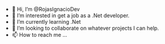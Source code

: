 - 👋 Hi, I’m @RojasIgnacioDev
- 👀 I’m interested in get a job as a .Net developer.
- 🌱 I’m currently learning .Net
- 💞️ I’m looking to collaborate on whatever projects I can help.
- 📫 How to reach me ...

<!---
RojasIgnacioDev/RojasIgnacioDev is a ✨ special ✨ repository because its `README.md` (this file) appears on your GitHub profile.
You can click the Preview link to take a look at your changes.
--->
